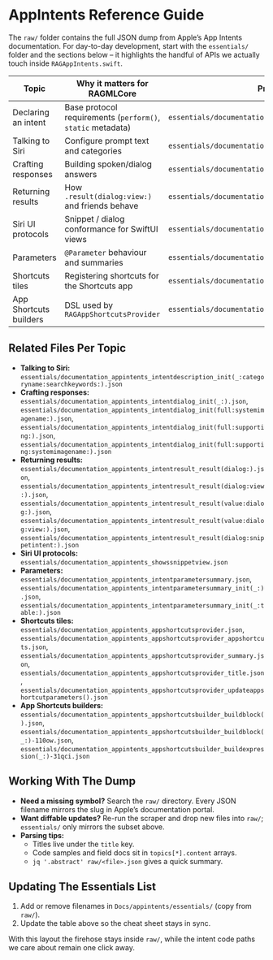 # AppIntents Reference Guide

The `raw/` folder contains the full JSON dump from Apple’s App Intents documentation. For day-to-day development, start with the `essentials/` folder and the sections below – it highlights the handful of APIs we actually touch inside `RAGAppIntents.swift`.

| Topic | Why it matters for RAGMLCore | Primary JSON file |
| --- | --- | --- |
| Declaring an intent | Base protocol requirements (`perform()`, `static` metadata) | `essentials/documentation_appintents_appintent.json` |
| Talking to Siri | Configure prompt text and categories | `essentials/documentation_appintents_intentdescription.json` |
| Crafting responses | Building spoken/dialog answers | `essentials/documentation_appintents_intentdialog.json` |
| Returning results | How `.result(dialog:view:)` and friends behave | `essentials/documentation_appintents_intentresult.json` |
| Siri UI protocols | Snippet / dialog conformance for SwiftUI views | `essentials/documentation_appintents_providesdialog.json` |
| Parameters | `@Parameter` behaviour and summaries | `essentials/documentation_appintents_intentparameter.json` |
| Shortcuts tiles | Registering shortcuts for the Shortcuts app | `essentials/documentation_appintents_appshortcut.json` |
| App Shortcuts builders | DSL used by `RAGAppShortcutsProvider` | `essentials/documentation_appintents_appshortcutsbuilder.json` |

## Related Files Per Topic

- **Talking to Siri:** `essentials/documentation_appintents_intentdescription_init(_:categoryname:searchkeywords:).json`
- **Crafting responses:** `essentials/documentation_appintents_intentdialog_init(_:).json`, `essentials/documentation_appintents_intentdialog_init(full:systemimagename:).json`, `essentials/documentation_appintents_intentdialog_init(full:supporting:).json`, `essentials/documentation_appintents_intentdialog_init(full:supporting:systemimagename:).json`
- **Returning results:** `essentials/documentation_appintents_intentresult_result(dialog:).json`, `essentials/documentation_appintents_intentresult_result(dialog:view:).json`, `essentials/documentation_appintents_intentresult_result(value:dialog:).json`, `essentials/documentation_appintents_intentresult_result(value:dialog:view:).json`, `essentials/documentation_appintents_intentresult_result(dialog:snippetintent:).json`
- **Siri UI protocols:** `essentials/documentation_appintents_showssnippetview.json`
- **Parameters:** `essentials/documentation_appintents_intentparametersummary.json`, `essentials/documentation_appintents_intentparametersummary_init(_:).json`, `essentials/documentation_appintents_intentparametersummary_init(_:table:).json`
- **Shortcuts tiles:** `essentials/documentation_appintents_appshortcutsprovider.json`, `essentials/documentation_appintents_appshortcutsprovider_appshortcuts.json`, `essentials/documentation_appintents_appshortcutsprovider_summary.json`, `essentials/documentation_appintents_appshortcutsprovider_title.json`, `essentials/documentation_appintents_appshortcutsprovider_updateappshortcutparameters().json`
- **App Shortcuts builders:** `essentials/documentation_appintents_appshortcutsbuilder_buildblock().json`, `essentials/documentation_appintents_appshortcutsbuilder_buildblock(_:)-110ow.json`, `essentials/documentation_appintents_appshortcutsbuilder_buildexpression(_:)-31qci.json`

## Working With The Dump

- **Need a missing symbol?** Search the `raw/` directory. Every JSON filename mirrors the slug in Apple’s documentation portal.
- **Want diffable updates?** Re-run the scraper and drop new files into `raw/`; `essentials/` only mirrors the subset above.
- **Parsing tips:**
  - Titles live under the `title` key.
  - Code samples and field docs sit in `topics[*].content` arrays.
  - `jq '.abstract' raw/<file>.json` gives a quick summary.

## Updating The Essentials List

1. Add or remove filenames in `Docs/appintents/essentials/` (copy from `raw/`).
2. Update the table above so the cheat sheet stays in sync.

With this layout the firehose stays inside `raw/`, while the intent code paths we care about remain one click away.
